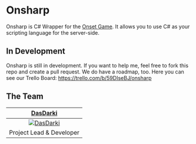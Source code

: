 # Onsharp
Onsharp is C# Wrapper for the [Onset Game](https://playonset.com/). It allows you to use C# as your scripting language for the server-side.

## In Development
Onsharp is still in development. If you want to help me, feel free to fork this repo and create a pull request.
We do have a roadmap, too. Here you can see our Trello Board: https://trello.com/b/59DIseBJ/onsharp

## The Team
| <a href="https://github.com/DasDarki" target="_blank">**DasDarki**</a> |
| :---: |
| [![DasDarki](https://avatars1.githubusercontent.com/u/20742539?v=3&s=150)](https://github.com/DasDarki)|
| Project Lead & Developer |
